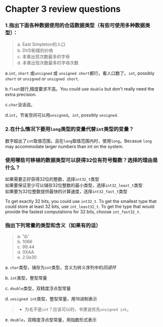 # Chapter 3 review questions

### 1.指出下面各种数据使用的合适数据类型（有些可使用多种数据类型）：
> a. East Simpleton的人口  
> b. DVD影碟的价格  
> c. 本章出现次数最多的字母  
> d. 本章出现次数最多的字母次数  

a.`int`, `short` 或`unsigned` 或 `unsigned short`都行，看人口数了。`int`, possibly `short` or `unsigned` or `unsigned short`.

b.`float`就行,精度要求不高。You could use `double` but don't really need the extra precision.

c.`char`没话说。

d.`int`，节省空间可以用`unsigned`。`int`, possibly `unsigned`.


### 2.在什么情况下要用`long`类型的变量代替`int`类型的变量？

数字超出了`int`取值范围，且在`long`取值范围内时，使用`long`。Becasue `long` may accommodate larger numbers than int on the system.

### 使用哪些可移植的数据类型可以获得32位有符号整数？选择的理由是什么？

如果需要正好获得32位的整数，选择`int32_t`类型  
如果要保证至少可以储存32位整数的最小类型，选择`int32_least_t`类型  
如果要为32位整数提供最快的计算速度，选择`int32_fast_t`类型

To get exactly 32 bits, you could use `int32_t`. 
To get the smallest type that could store at least 32 bits, use `int_least32_t`.
To get the type that would provide the fastest computations for 32 bits, choose `int_fast32_t`.


### 指出下列常量的类型和含义（如果有的话）
> a. '\b'  
> b. 1066  
> c. 99.44  
> d. 0XAA  
> e. 2.0e30

a. `char`类型，储存为`int`类型，含义为转义序列中的*回退符*

b. `int`类型，整型常量

c. `double`类型，双精度浮点型常量

d. `unsigned int`类型，整型常量，用16进制表示
>* 为毛不是`int`？应该可以的，书里说优先`unsigned int`。

e. `double`，双精度浮点型常量，用指数形式表示




